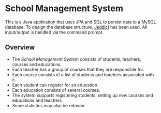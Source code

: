 # School Management System
This is a Java application that uses JPA and SQL to persist data to a MySQL database. To design the database structure, [Jeddict](https://jeddict.github.io/) has been used. All input/output is handled via the command prompt.

## Overview
- The *School Management System* consists of students, teachers, courses and educations.
- Each teacher has a group of courses that they are responsible for.
- Each course consists of a list of students and teachers associated with it.
- Each student can register for an education.
- Each education consists of several courses.
- The system supports registering students, setting up new courses and educations and teachers.
- Some statistics may also be retrived.